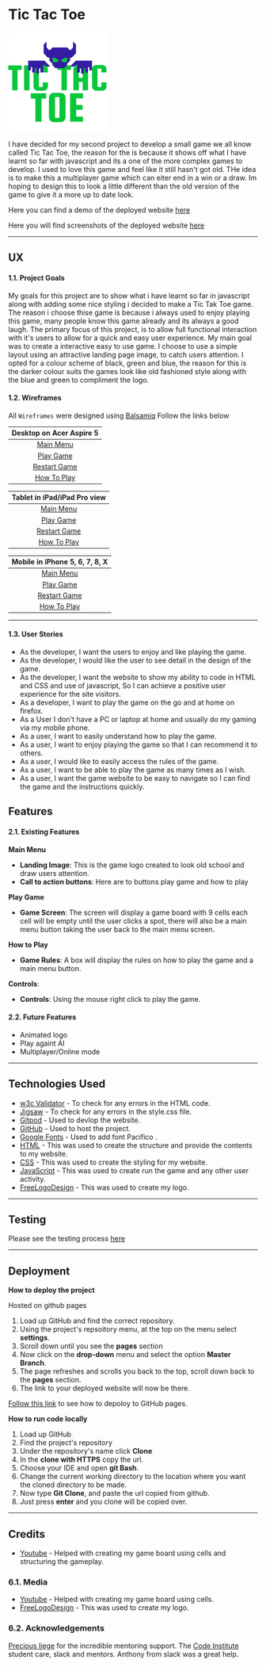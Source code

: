# Tic Tac Toe

![Tic Tac Toe](documents/images//tictactoe-logo.png)

I have decided for my second project to develop a small game we all know called Tic Tac Toe, the reason for the is because it shows off
what I have learnt so far with javascript and its a one of the more complex games to develop. I used to love this game and feel like 
it still hasn't got old. THe idea is to make this a multiplayer game which can eiter end in a win or a draw. Im hoping to design this
to look a little different than the old version of the game to give it a more up to date look.

Here you can find a demo of the deployed website [here](https://mat2801.github.io/project2-tic-tac-toe/)

Here you will find screenshots of the deployed website [here](documents/screenshots//)

---

## UX

#### 1.1. Project Goals
My goals for this project are to show what i have learnt so far in javascript along with adding some nice styling
i decided to make a Tic Tak Toe game. The reason i choose thise game is because i always used to enjoy playing this 
game, many people know this game already and its always a good laugh. The primary focus of this project, is to allow full 
functional interaction with it's users to allow for a quick and easy user experience. 
My main goal was to create a interactive easy to use game. I choose to use a simple layout using an attractive landing page image, 
to catch users attention. I opted for a colour scheme of black, green and blue, the reason for this is the darker colour suits
the games look like old fashioned style along with the blue and green to compliment the logo. 


#### 1.2. Wireframes

All ```Wireframes``` were designed using [Balsamiq](https://balsamiq.com/) Follow the links below 

|      Desktop on Acer Aspire 5     |
|      :-----:      |
|[Main Menu](documents/wireframes//Desktop-mainmenu.PNG)|
|[Play Game](documents/wireframes//Desktop-gamescreen.PNG)|
|[Restart Game](documents/wireframes//Desktop-restartgame.PNG)|
|[How To Play](documents/wireframes//Desktop-howtoplay.PNG)|

|      Tablet in iPad/iPad Pro view     |
|      :-----:      |
|[Main Menu](documents/wireframes//Tablet-mainmenu.PNG)|
|[Play Game](documents/wireframes//Tablet-gamescreen.PNG)|
|[Restart Game](documents/wireframes//Tablet-restartgame.PNG)|
|[How To Play](documents/wireframes//Tablet-howtoplay.PNG)|

|      Mobile in iPhone 5, 6, 7, 8, X     |
|      :-----:      |
|[Main Menu](documents/wireframes//Mobile-mainmenu.PNG)|
|[Play Game](documents/wireframes//Mobile-gamescreen.PNG)|
|[Restart Game](documents/wireframes//Mobile-restartgame.PNG)|
|[How To Play](documents/wireframes//Mobile-howtoplay.PNG)|

---

#### 1.3. User Stories
 
- As the developer, I want the users to enjoy and like playing the game.
- As the developer, I would like the user to see detail in the design of the game. 
- As the developer, I want the website to show my ability to code in HTML and CSS and use of javascript, So I can achieve a positive user experience for the site visitors.
- As a developer, I want to play the game on the go and at home on firefox. 
- As a User I don't have a PC or laptop at home and usually do my gaming via my mobile phone.
- As a user, I want to easily understand how to play the game.
- As a user, I want to enjoy playing the game so that I can recommend it to others.
- As a user, I would like to easily access the rules of the game.
- As a user, I want to be able to play the game as many times as I wish.
- As a user, I want the game website to be easy to navigate so I can find the game and the instructions quickly.
 
## Features

#### 2.1. Existing Features

**Main Menu**

- **Landing Image**: This is the game logo created to look old school and draw users attention.
- **Call to action buttons**: Here are to buttons play game and how to play

**Play Game**

- **Game Screen**: The screen will display a game board with 9 cells each cell will be empty until the user clicks a spot, there will
                   also be a main menu button taking the user back to the main menu screen.

**How to Play**

- **Game Rules**: A box will display the rules on how to play the game and a main menu button.

**Controls**:

- **Controls**: Using the mouse right click to play the game.
 

#### 2.2. Future Features
- Animated logo 
- Play againt AI
- Multiplayer/Online mode 
---

## Technologies Used
- [w3c Validator](https://validator.w3.org/) - To check for any errors in the HTML code.
- [Jigsaw](https://jigsaw.w3.org/css-validator/) - To check for any errors in the style.css file. 
- [Gitpod](https://gitpod.io/) - Used to devlop the website. 
- [GitHub](https://github.com/) - Used to host the project.
- [Google Fonts](https://fonts.google.com/) - Used to add font Pacifico . 
- [HTML](https://en.wikipedia.org/wiki/HTML) - This was used to create the structure and provide the contents to my website.
- [CSS](https://en.wikipedia.org/wiki/CSS) - This was used to create the styling for my website.
- [JavaScript](https://en.wikipedia.org/wiki/JavaScript) - This was used to create run the game and any other user activity.
- [FreeLogoDesign](https://www.freelogodesign.org/) - This was used to create my logo.


---

## Testing

Please see the testing process [here]()

---

## Deployment

**How to deploy the project**

Hosted on github pages

1. Load up GitHub and find the correct repository.
2. Using the project's repsoitory menu, at the top on the menu select **settings**.
3. Scroll down until you see the **pages** section
4. Now click on the **drop-down** menu and select the option **Master Branch**.
5. The page refreshes and scrolls you back to the top, scroll down back to the **pages** section.
6. The link to your deployed website will now be there.

[Follow this link](https://docs.github.com/en/pages/getting-started-with-github-pages/configuring-a-publishing-source-for-your-github-pages-site) to see how to depoloy to GitHub pages. 

**How to run code locally**

1. Load up GitHub
2. Find the project's repository
3. Under the repository's name click **Clone**
4. In the **clone with HTTPS** copy the url.
5. Choose your IDE and open **git Bash**.
6. Change the current working directory to the location where you want the cloned directory to be made.
7. Now type **Git Clone**, and paste the url copied from github.
8. Just press **enter** and you clone will be copied over.

---

## Credits
- [Youtube](https://www.youtube.com/) - Helped with creating my game board using cells and structuring the gameplay.


### 6.1. Media
- [Youtube](https://www.youtube.com/) - Helped with creating my game board using cells.
- [FreeLogoDesign](https://www.freelogodesign.org/) - This was used to create my logo.

### 6.2. Acknowledgements
[Precious Ijege](https://www.linkedin.com/in/precious-ijege-908a00168/?originalSubdomain=ng) for the incredible mentoring support.
The [Code Institute](https://codeinstitute.net/) student care, slack and mentors. 
Anthony from slack was a great help. 